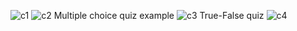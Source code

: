 ![c1](https://github.com/MertAygunn/Quiz-Game/assets/102766786/d983828d-ca3e-410d-8949-9dffc1ceb83d)
![c2](https://github.com/MertAygunn/Quiz-Game/assets/102766786/0e08c43e-d3ea-446c-b8aa-e1ab4ffddd86)
Multiple choice quiz example
![c3](https://github.com/MertAygunn/Quiz-Game/assets/102766786/a9b6938f-f991-4e6d-aeef-dc4ee1709633)
True-False quiz
![c4](https://github.com/MertAygunn/Quiz-Game/assets/102766786/1213728f-946a-45e4-a1ba-8e68254e3811)
